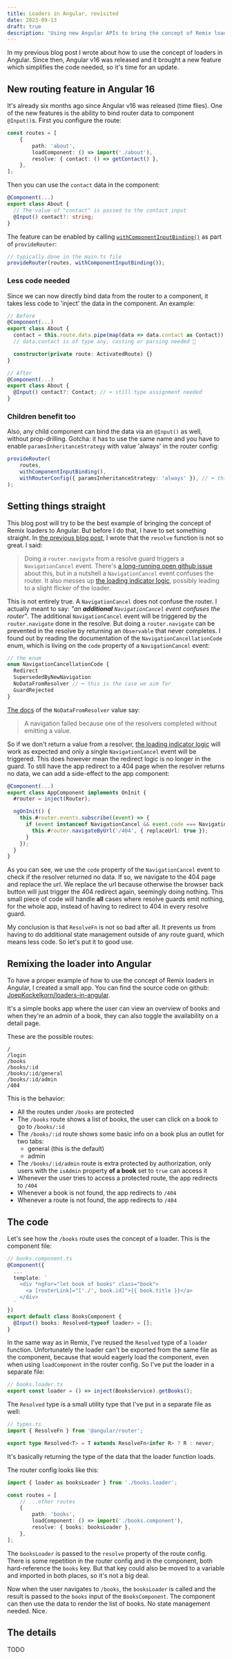 ```yaml
---
title: Loaders in Angular, revisited
date: 2023-09-13
draft: true
description: 'Using new Angular APIs to bring the concept of Remix loaders closer to Angular than before.'
---
```


In my previous blog post I wrote about how to use the concept of loaders in Angular. Since then, Angular v16 was released and it brought a
new feature which simplifies the code needed, so it's time for an update.

## New routing feature in Angular 16

It's already six months ago since Angular v16 was released (time flies). One of the new features is the ability to bind router data to
component `@Input()`s. First you configure the route:

```ts
const routes = [
	{
		path: 'about',
		loadComponent: () => import('./about'),
		resolve: { contact: () => getContact() },
	},
];
```

Then you can use the `contact` data in the component:

```ts
@Component(...)
export class About {
  // The value of "contact" is passed to the contact input
  @Input() contact?: string;
}
```

The feature can be enabled by calling [`withComponentInputBinding()`](https://angular.io/api/router/withComponentInputBinding) as part of
`provideRouter`:

```ts
// typically done in the main.ts file
provideRouter(routes, withComponentInputBinding());
```

### Less code needed

Since we can now directly bind data from the router to a component, it takes less code to 'inject' the data in the component. An example:

```ts
// Before
@Component(...)
export class About {
  contact = this.route.data.pipe(map(data => data.contact as Contact));
  // data.contact is of type any, casting or parsing needed 🫠

  constructor(private route: ActivatedRoute) {}
}
```

```ts
// After
@Component(...)
export class About {
  @Input() contact?: Contact; // ⬅️ still type assignment needed
}
```

### Children benefit too

Also, any child component can bind the data via an `@Input()` as well, without prop-drilling. Gotcha: it has to use the same name and you
have to enable `paramsInheritanceStrategy` with value 'always' in the router config:

```ts
provideRouter(
	routes,
	withComponentInputBinding(),
	withRouterConfig({ paramsInheritanceStrategy: 'always' }), // ⬅️ this
);
```

## Setting things straight

This blog post will try to be the best example of bringing the concept of Remix loaders to Angular. But before I do that, I have to set
something straight. In [the previous blog post](../loaders-in-angular), I wrote that the `resolve` function is not so great. I said:

> Doing a `router.navigate` from a resolve guard triggers a `NavigationCancel` event. There's
> [a long-running open github issue](https://github.com/angular/angular/issues/29089) about this, but in a nutshell a `NavigationCancel`
> event confuses the router. It also messes up
> [the loading indicator logic](https://ultimatecourses.com/blog/angular-loading-spinners-with-router-events), possibly leading to a slight
> flicker of the loader.

This is not entirely true. A `NavigationCancel` does not confuse the router. I actually meant to say: _"an **additional** `NavigationCancel`
event confuses the router"_. The additional `NavigationCancel` event will be triggered by the `router.navigate` done in the resolve. But
doing a `router.navigate` can be prevented in the resolve by returning an `Observable` that never completes. I found out by reading the
documentation of the `NavigationCancellationCode` enum, which is living on the `code` property of a `NavigationCancel` event:

```ts
// the enum
enum NavigationCancellationCode {
  Redirect
  SupersededByNewNavigation
  NoDataFromResolver // ⬅️ this is the case we aim for
  GuardRejected
}
```

[The docs](https://angular.io/api/router/NavigationCancellationCode#members) of the `NoDataFromResolver` value say:

> A navigation failed because one of the resolvers completed without emitting a value.

So if we don't return a value from a resolver,
[the loading indicator logic](https://ultimatecourses.com/blog/angular-loading-spinners-with-router-events) will work as expected and only a
single `NavigationCancel` event will be triggered. This does however mean the redirect logic is no longer in the guard. To still have the
app redirect to a 404 page when the resolver returns no data, we can add a side-effect to the app component:

```ts
@Component(...)
export class AppComponent implements OnInit {
  #router = inject(Router);

  ngOnInit() {
    this.#router.events.subscribe((event) => {
      if (event instanceof NavigationCancel && event.code === NavigationCancellationCode.NoDataFromResolver) {
        this.#router.navigateByUrl('/404', { replaceUrl: true });
      }
    });
  }
}
```

As you can see, we use the `code` property of the `NavigationCancel` event to check if the resolver returned no data. If so, we navigate to
the 404 page and replace the url. We replace the url because otherwise the browser back button will just trigger the 404 redirect again,
seemingly doing nothing. This small piece of code will handle **all** cases where resolve guards emit nothing, for the whole app, instead of
having to redirect to 404 in every resolve guard.

My conclusion is that `ResolveFn` is not so bad after all. It prevents us from having to do additional state management outside of any route
guard, which means less code. So let's put it to good use.

## Remixing the loader into Angular

To have a proper example of how to use the concept of Remix loaders in Angular, I created a small app. You can find the source code on
github: [JoepKockelkorn/loaders-in-angular](https://github.com/JoepKockelkorn/loaders-in-angular).

It's a simple books app where the user can view an overview of books and when they're an admin of a book, they can also toggle the
availability on a detail page.

These are the possible routes:

```
/
/login
/books
/books/:id
/books/:id/general
/books/:id/admin
/404
```

This is the behavior:

- All the routes under `/books` are protected
- The `/books` route shows a list of books, the user can click on a book to go to `/books/:id`
- The `/books/:id` route shows some basic info on a book plus an outlet for two tabs:
  - general (this is the default)
  - admin
- The `/books/:id/admin` route is extra protected by authorization, only users with the `isAdmin` property **of a book** set to `true` can
  access it
- Whenever the user tries to access a protected route, the app redirects to `/404`
- Whenever a book is not found, the app redirects to `/404`
- Whenever a route is not found, the app redirects to `/404`

## The code

Let's see how the `/books` route uses the concept of a loader. This is the component file:

```ts
// books.component.ts
@Component({
  ...
  template: `
    <div *ngFor="let book of books" class="book">
      <a [routerLink]="['./', book.id]">{{ book.title }}</a>
    </div>
  `
})
export default class BooksComponent {
  @Input() books: Resolved<typeof loader> = [];
}
```

In the same way as in Remix, I've reused the `Resolved` type of a `loader` function. Unfortunately the loader can't be exported from the
same file as the component, because that would eagerly load the component, even when using `loadComponent` in the router config. So I've put
the loader in a separate file:

```ts
// books.loader.ts
export const loader = () => inject(BooksService).getBooks();
```

The `Resolved` type is a small utility type that I've put in a separate file as well:

```ts
// types.ts
import { ResolveFn } from '@angular/router';

export type Resolved<T> = T extends ResolveFn<infer R> ? R : never;
```

It's basically returning the type of the data that the loader function loads.

The router config looks like this:

```ts
import { loader as booksLoader } from './books.loader';

const routes = [
	// ...other routes
	{
		path: 'books',
		loadComponent: () => import('./books.component'),
		resolve: { books: booksLoader },
	},
];
```

The `booksLoader` is passed to the `resolve` property of the route config. There is some repetition in the router config and in the
component, both hard-reference the `books` key. But that key could also be moved to a variable and imported in both places, so it's not a
big deal.

Now when the user navigates to `/books`, the `booksLoader` is called and the result is passed to the `books` input of the `BooksComponent`.
The component can then use the data to render the list of books. No state management needed. Nice.

## The details

TODO

<!-- TODO: explain how I applied concepts of Remix to achieve those -->
